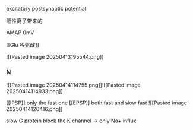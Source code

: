 excitatory postsynaptic potential

阳性离子带来的


AMAP
0mV

[[Glu 谷氨酸]]

![[Pasted image 20250413195544.png]]


### N
![[Pasted image 20250414114755.png]]![[Pasted image 20250414114933.png]]

[[IPSP]] only the fast one
[[EPSP]] both fast and slow
fast
![[Pasted image 20250414120416.png]]

slow
G protein
block the K channel 
-> only Na+ influx




